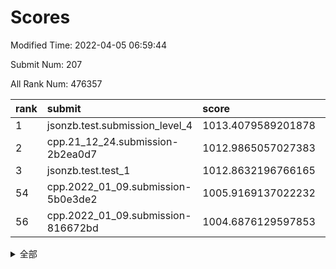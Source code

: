 # Scores

Modified Time: 2022-04-05 06:59:44

Submit Num: 207

All Rank Num: 476357

| rank |               submit               |       score        |       sigma        | pk_num |
| :--- | :--------------------------------- | :----------------- | :----------------- | :----- |
| 1    | jsonzb.test.submission_level_4     | 1013.4079589201878 | 0.8242740710163152 | 9208   |
| 2    | cpp.21_12_24.submission-2b2ea0d7   | 1012.9865057027383 | 0.7776694374066747 | 9204   |
| 3    | jsonzb.test.test_1                 | 1012.8632196766165 | 0.8023914398854549 | 9201   |
| 54   | cpp.2022_01_09.submission-5b0e3de2 | 1005.9169137022232 | 0.7345997083267721 | 9203   |
| 56   | cpp.2022_01_09.submission-816672bd | 1004.6876129597853 | 0.740551697646593  | 9209   |


<details>
<summary>全部</summary>

| rank |                 submit                 |       score        |       sigma        | pk_num |
| :--- | :------------------------------------- | :----------------- | :----------------- | :----- |
| 1    | jsonzb.test.submission_level_4         | 1013.4079589201878 | 0.8242740710163152 | 9208   |
| 2    | cpp.21_12_24.submission-2b2ea0d7       | 1012.9865057027383 | 0.7776694374066747 | 9204   |
| 3    | jsonzb.test.test_1                     | 1012.8632196766165 | 0.8023914398854549 | 9201   |
| 4    | gobigger.level_3.submission_level_3_10 | 1012.3398550846896 | 0.777711243002726  | 9207   |
| 5    | gobigger.level_3.submission_level_3_8  | 1011.7668191860137 | 0.7970848341959728 | 9211   |
| 6    | gobigger.level_3.submission_level_3_4  | 1011.3859888610858 | 0.7497019722538525 | 9206   |
| 7    | gobigger.level_3.submission_level_3_1  | 1011.3692175422397 | 0.7407010478495332 | 9205   |
| 8    | gobigger.level_3.submission_level_3_18 | 1011.0761760441974 | 0.7424179852629703 | 9207   |
| 9    | gobigger.level_3.submission_level_3_37 | 1010.9950500247194 | 0.7761965873425979 | 9205   |
| 10   | gobigger.level_3.submission_level_3_15 | 1010.9058083417895 | 0.7866696485631308 | 9205   |
| 11   | gobigger.level_3.submission_level_3_11 | 1010.8877842792297 | 0.7513657499033773 | 9206   |
| 12   | gobigger.level_3.submission_level_3_21 | 1010.8688263203638 | 0.7498771619917095 | 9204   |
| 13   | gobigger.level_3.submission_level_3_12 | 1010.7764247037876 | 0.7867146298325904 | 9209   |
| 14   | gobigger.level_3.submission_level_3_26 | 1010.7190182062637 | 0.7697957569409254 | 9208   |
| 15   | gobigger.level_3.submission_level_3_47 | 1010.693873141385  | 0.7583255008415504 | 9201   |
| 16   | gobigger.level_3.submission_level_3_17 | 1010.6531334006663 | 0.769617187612455  | 9209   |
| 17   | gobigger.level_3.submission_level_3_45 | 1010.6032267081878 | 0.745825999261992  | 9200   |
| 18   | gobigger.level_3.submission_level_3_13 | 1010.5136088650198 | 0.7867295776022326 | 9209   |
| 19   | gobigger.level_3.submission_level_3_31 | 1010.5068830646401 | 0.7429717227321336 | 9208   |
| 20   | gobigger.level_3.submission_level_3_41 | 1010.4921045127089 | 0.7701755169492641 | 9206   |
| 21   | gobigger.level_3.submission_level_3_49 | 1010.4208435275204 | 0.7746508839329782 | 9202   |
| 22   | gobigger.level_3.submission_level_3_19 | 1010.2690440157517 | 0.7479845756981508 | 9209   |
| 23   | gobigger.level_3.submission_level_3_22 | 1010.2379637710485 | 0.7562808351052386 | 9208   |
| 24   | gobigger.level_3.submission_level_3_2  | 1010.1565279408741 | 0.7532472649323098 | 9202   |
| 25   | gobigger.level_3.submission_level_3_5  | 1010.1452079461019 | 0.7588867096892171 | 9194   |
| 26   | gobigger.level_3.submission_level_3_36 | 1010.1032162548621 | 0.7388275592043553 | 9204   |
| 27   | gobigger.level_3.submission_level_3_35 | 1010.0066116833274 | 0.7374694497337871 | 9205   |
| 28   | gobigger.level_3.submission_level_3_44 | 1009.935289481195  | 0.7629090828591204 | 9203   |
| 29   | gobigger.level_3.submission_level_3_32 | 1009.8967521997338 | 0.7731028926740493 | 9209   |
| 30   | gobigger.level_3.submission_level_3_7  | 1009.8675672586842 | 0.7352365118873666 | 9204   |
| 31   | gobigger.level_3.submission_level_3_27 | 1009.6747958600678 | 0.7499299060787292 | 9204   |
| 32   | gobigger.level_3.submission_level_3_20 | 1009.6392949298477 | 0.7477367511269934 | 9204   |
| 33   | gobigger.level_3.submission_level_3_0  | 1009.6334137980826 | 0.776333196492733  | 9205   |
| 34   | gobigger.level_3.submission_level_3_40 | 1009.5859449868842 | 0.7371121092853455 | 9203   |
| 35   | gobigger.level_3.submission_level_3_3  | 1009.5651194814143 | 0.7428562958158298 | 9208   |
| 36   | gobigger.level_3.submission_level_3_16 | 1009.5461590595698 | 0.7648113736512108 | 9207   |
| 37   | gobigger.level_3.submission_level_3_25 | 1009.537620009348  | 0.7430982283871866 | 9205   |
| 38   | gobigger.level_3.submission_level_3_9  | 1009.5361992568019 | 0.75594926375754   | 9202   |
| 39   | gobigger.level_3.submission_level_3_38 | 1009.4470426219323 | 0.7428388256505856 | 9204   |
| 40   | gobigger.level_3.submission_level_3_43 | 1009.4176331656699 | 0.790320868434924  | 9207   |
| 41   | gobigger.level_3.submission_level_3_23 | 1009.4026369914042 | 0.7484301332936322 | 9205   |
| 42   | gobigger.level_3.submission_level_3_29 | 1009.3811649310953 | 0.7582814270319324 | 9201   |
| 43   | gobigger.level_3.submission_level_3_46 | 1009.3746950932483 | 0.7420074500254228 | 9208   |
| 44   | gobigger.level_3.submission_level_3_48 | 1009.2226134957812 | 0.7545135348114844 | 9210   |
| 45   | gobigger.level_3.submission_level_3_42 | 1009.1626490313996 | 0.7392931885537142 | 9209   |
| 46   | gobigger.level_3.submission_level_3_34 | 1009.1153254969554 | 0.7387626208096452 | 9203   |
| 47   | gobigger.level_3.submission_level_3_39 | 1009.0895204826834 | 0.7539554096040401 | 9202   |
| 48   | gobigger.level_3.submission_level_3_33 | 1008.7378965553187 | 0.7229791548992978 | 9200   |
| 49   | gobigger.level_3.submission_level_3_6  | 1008.6114113998997 | 0.7668385528310288 | 9204   |
| 50   | gobigger.level_3.submission_level_3_14 | 1008.5214394565686 | 0.7597392368252041 | 9209   |
| 51   | gobigger.level_3.submission_level_3_24 | 1008.437024874033  | 0.7534797137408787 | 9203   |
| 52   | gobigger.level_3.submission_level_3_28 | 1008.3705341604268 | 0.7247520006613714 | 9204   |
| 53   | gobigger.level_3.submission_level_3_30 | 1008.2592475671753 | 0.7430090449056472 | 9203   |
| 54   | cpp.2022_01_09.submission-5b0e3de2     | 1005.9169137022232 | 0.7345997083267721 | 9203   |
| 55   | gobigger.level_1.submission_level_1_24 | 1004.9108773795226 | 0.7203671326944605 | 9207   |
| 56   | cpp.2022_01_09.submission-816672bd     | 1004.6876129597853 | 0.740551697646593  | 9209   |
| 57   | gobigger.level_1.submission_level_1_3  | 1004.367178450137  | 0.7301537306578099 | 9205   |
| 58   | gobigger.level_1.submission_level_1_23 | 1004.3598474180618 | 0.7183048965037101 | 9209   |
| 59   | gobigger.level_1.submission_level_1_31 | 1004.184932548789  | 0.7154801171090265 | 9206   |
| 60   | gobigger.level_1.submission_level_1_37 | 1004.1773691297954 | 0.703434345586963  | 9203   |
| 61   | gobigger.level_1.submission_level_1_29 | 1004.1246663718568 | 0.7175243640233543 | 9203   |
| 62   | gobigger.level_1.submission_level_1_36 | 1004.1107486529257 | 0.7298734009791343 | 9203   |
| 63   | gobigger.level_1.submission_level_1_34 | 1004.0964431821395 | 0.6998807218631279 | 9205   |
| 64   | gobigger.level_1.submission_level_1_16 | 1004.0522974102785 | 0.7116860034744514 | 9203   |
| 65   | gobigger.level_1.submission_level_1_32 | 1004.031228974086  | 0.7210984339965256 | 9204   |
| 66   | gobigger.level_1.submission_level_1_12 | 1003.6846747584091 | 0.7189092726131262 | 9208   |
| 67   | gobigger.level_1.submission_level_1_13 | 1003.6816798170518 | 0.7083006246879955 | 9200   |
| 68   | gobigger.level_1.submission_level_1_17 | 1003.6670436315627 | 0.7207467188043808 | 9203   |
| 69   | gobigger.level_1.submission_level_1_47 | 1003.62924614289   | 0.7257081665291256 | 9206   |
| 70   | gobigger.level_1.submission_level_1_5  | 1003.602439550219  | 0.7223006057222463 | 9206   |
| 71   | gobigger.level_1.submission_level_1_28 | 1003.5466148402801 | 0.7089163469030155 | 9209   |
| 72   | gobigger.level_1.submission_level_1_40 | 1003.5391017349552 | 0.7171364946705928 | 9204   |
| 73   | gobigger.level_1.submission_level_1_19 | 1003.4667939424498 | 0.715440452840604  | 9208   |
| 74   | gobigger.level_1.submission_level_1_41 | 1003.3346982834514 | 0.7079796939679263 | 9203   |
| 75   | gobigger.level_1.submission_level_1_4  | 1003.3066591035365 | 0.7090685508318686 | 9202   |
| 76   | gobigger.level_1.submission_level_1_30 | 1003.3038962419855 | 0.7240432667028398 | 9210   |
| 77   | gobigger.level_1.submission_level_1_2  | 1003.3011268732643 | 0.7163101091525194 | 9204   |
| 78   | gobigger.level_1.submission_level_1_45 | 1003.2740738624924 | 0.7144190706812243 | 9201   |
| 79   | gobigger.level_1.submission_level_1_9  | 1003.1772945130147 | 0.7085207337880841 | 9202   |
| 80   | gobigger.level_1.submission_level_1_7  | 1003.1678748539225 | 0.7139476310528405 | 9211   |
| 81   | gobigger.level_1.submission_level_1_21 | 1003.1269234103254 | 0.72275289026008   | 9206   |
| 82   | gobigger.level_1.submission_level_1_11 | 1003.0884600463819 | 0.7144033561948225 | 9206   |
| 83   | gobigger.level_1.submission_level_1_39 | 1002.9652027829642 | 0.7173222433243625 | 9204   |
| 84   | gobigger.level_1.submission_level_1_22 | 1002.9640667577929 | 0.7082138808844722 | 9207   |
| 85   | gobigger.level_1.submission_level_1_33 | 1002.8305832648026 | 0.7118109083781846 | 9202   |
| 86   | gobigger.level_1.submission_level_1_10 | 1002.8202781453015 | 0.7170026934535401 | 9200   |
| 87   | gobigger.level_1.submission_level_1_26 | 1002.8032237353782 | 0.7138128801158486 | 9207   |
| 88   | gobigger.level_1.submission_level_1_38 | 1002.7733359784648 | 0.7022236363426901 | 9206   |
| 89   | gobigger.level_1.submission_level_1_42 | 1002.6161263820202 | 0.716874987246784  | 9210   |
| 90   | gobigger.level_1.submission_level_1_15 | 1002.5972182860799 | 0.7279778185380265 | 9199   |
| 91   | gobigger.level_1.submission_level_1_46 | 1002.585769267609  | 0.7086179127054715 | 9202   |
| 92   | gobigger.level_1.submission_level_1_1  | 1002.5622741558332 | 0.7258094959041506 | 9210   |
| 93   | gobigger.level_1.submission_level_1_14 | 1002.4960280881937 | 0.7092501062394937 | 9203   |
| 94   | gobigger.level_1.submission_level_1_48 | 1002.4806078488315 | 0.7166858531428097 | 9208   |
| 95   | gobigger.level_1.submission_level_1_44 | 1002.4671572752401 | 0.7208312012532122 | 9204   |
| 96   | gobigger.level_1.submission_level_1_0  | 1002.4230593934732 | 0.7155804978379039 | 9206   |
| 97   | gobigger.level_1.submission_level_1_6  | 1002.3809615527489 | 0.7178148177638795 | 9197   |
| 98   | gobigger.level_1.submission_level_1_25 | 1002.2932327327012 | 0.7122719203225597 | 9206   |
| 99   | gobigger.level_1.submission_level_1_20 | 1002.2231025768467 | 0.7181868491437229 | 9208   |
| 100  | gobigger.level_1.submission_level_1_43 | 1002.1724072845324 | 0.7109334596403605 | 9201   |
| 101  | gobigger.level_1.submission_level_1_8  | 1002.1671422839402 | 0.7101772527066681 | 9203   |
| 102  | gobigger.level_1.submission_level_1_18 | 1002.1174666284836 | 0.7293630824769332 | 9205   |
| 103  | gobigger.level_1.submission_level_1_35 | 1001.994898855956  | 0.7082832017065774 | 9207   |
| 104  | gobigger.level_1.submission_level_1_27 | 1001.7157547072189 | 0.7016391506701849 | 9201   |
| 105  | gobigger.level_1.submission_level_1_49 | 1001.6222222063843 | 0.7076215415724983 | 9205   |
| 106  | gobigger.random.submission_random_37   | 997.7496652751639  | 0.7086346681931477 | 9207   |
| 107  | gobigger.random.submission_random_27   | 997.5668078707373  | 0.7080962978462836 | 9209   |
| 108  | gobigger.random.submission_random_39   | 997.5572329219398  | 0.7039300472620419 | 9207   |
| 109  | gobigger.random.submission_random_25   | 997.2829809788051  | 0.705335275903791  | 9202   |
| 110  | gobigger.random.submission_random_35   | 996.9730749975204  | 0.702361400095807  | 9208   |
| 111  | gobigger.random.submission_random_3    | 996.9721280662562  | 0.7157963365285837 | 9210   |
| 112  | gobigger.random.submission_random_10   | 996.9550161293749  | 0.7189249108710647 | 9210   |
| 113  | gobigger.random.submission_random_38   | 996.942499897331   | 0.7004227935396186 | 9206   |
| 114  | gobigger.random.submission_random_44   | 996.7912561388304  | 0.7052037192905577 | 9208   |
| 115  | gobigger.random.submission_random_34   | 996.7428595264662  | 0.7166778080716515 | 9202   |
| 116  | gobigger.random.submission_random_31   | 996.6862918848719  | 0.7138839672844869 | 9207   |
| 117  | gobigger.random.submission_random_28   | 996.6680234498383  | 0.7081381812058863 | 9204   |
| 118  | gobigger.random.submission_random_12   | 996.6219384369392  | 0.7104638131160019 | 9207   |
| 119  | gobigger.random.submission_random_43   | 996.5971710800709  | 0.7033694609973024 | 9202   |
| 120  | gobigger.random.submission_random_41   | 996.591311216389   | 0.7101228050674022 | 9207   |
| 121  | gobigger.random.submission_random_21   | 996.5760407581043  | 0.7015980488300703 | 9211   |
| 122  | gobigger.random.submission_random_22   | 996.5575623289964  | 0.7143254405417923 | 9207   |
| 123  | gobigger.random.submission_random_16   | 996.544611179538   | 0.7255159653567385 | 9200   |
| 124  | gobigger.random.submission_random_49   | 996.5202270262315  | 0.7125409771645207 | 9201   |
| 125  | gobigger.random.submission_random_9    | 996.5115012605663  | 0.7014371912250442 | 9210   |
| 126  | gobigger.random.submission_random_42   | 996.4870303080845  | 0.7155218010876269 | 9208   |
| 127  | gobigger.random.submission_random_13   | 996.4536138828453  | 0.7113836858229925 | 9204   |
| 128  | gobigger.random.submission_random_20   | 996.4479062234383  | 0.6999677655964437 | 9206   |
| 129  | gobigger.random.submission_random_5    | 996.4016329958109  | 0.711344317072934  | 9203   |
| 130  | gobigger.random.submission_random_18   | 996.311187130616   | 0.717402149640077  | 9208   |
| 131  | gobigger.random.submission_random_11   | 996.1853702300951  | 0.7104608131726439 | 9209   |
| 132  | gobigger.random.submission_random_30   | 996.065475175615   | 0.7058234196668952 | 9206   |
| 133  | gobigger.random.submission_random_1    | 996.0473656315664  | 0.713265656540112  | 9200   |
| 134  | gobigger.random.submission_random_23   | 995.9621477078244  | 0.7045962953841063 | 9205   |
| 135  | gobigger.random.submission_random_33   | 995.8944803139225  | 0.7181823148165409 | 9202   |
| 136  | gobigger.random.submission_random_7    | 995.8931889788595  | 0.726691517659224  | 9205   |
| 137  | gobigger.random.submission_random_4    | 995.8926338908425  | 0.6966097495313068 | 9207   |
| 138  | gobigger.random.submission_random_32   | 995.8824910306881  | 0.7135435653690171 | 9200   |
| 139  | gobigger.random.submission_random_46   | 995.8759684392134  | 0.7167877165308559 | 9204   |
| 140  | gobigger.random.submission_random_19   | 995.8148303573842  | 0.7049830230942935 | 9205   |
| 141  | gobigger.random.submission_random_15   | 995.6057993771618  | 0.7046475376464129 | 9208   |
| 142  | gobigger.random.submission_random_8    | 995.5887444559002  | 0.7174489540867356 | 9209   |
| 143  | gobigger.random.submission_random_26   | 995.56662346358    | 0.710592047151059  | 9206   |
| 144  | gobigger.random.submission_random_0    | 995.541864996171   | 0.7053793713443901 | 9207   |
| 145  | gobigger.random.submission_random_29   | 995.4519701251929  | 0.7115579294269433 | 9205   |
| 146  | gobigger.random.submission_random_14   | 995.4470918483001  | 0.7037038450476164 | 9199   |
| 147  | gobigger.random.submission_random_40   | 995.3339789098563  | 0.7156604830866039 | 9206   |
| 148  | gobigger.random.submission_random_47   | 995.3039317497145  | 0.7097441722230035 | 9203   |
| 149  | gobigger.random.submission_random_6    | 995.262199268113   | 0.7075556193409216 | 9199   |
| 150  | gobigger.random.submission_random_36   | 995.1786488829769  | 0.7166988394700244 | 9204   |
| 151  | gobigger.random.submission_random_17   | 994.9775334362852  | 0.72150311300305   | 9207   |
| 152  | gobigger.random.submission_random_48   | 994.9709988079238  | 0.7025046405385232 | 9201   |
| 153  | gobigger.random.submission_random_45   | 994.7882674945935  | 0.7074179412276242 | 9207   |
| 154  | gobigger.random.submission_random_24   | 994.7760499910098  | 0.7110335027491577 | 9206   |
| 155  | gobigger.random.submission_random_2    | 994.4893099023274  | 0.7250099996052791 | 9205   |
| 156  | gobigger.level_2.submission_level_2_6  | 994.1818748610312  | 0.7267447208531984 | 9206   |
| 157  | gobigger.level_2.submission_level_2_12 | 994.1449299656579  | 0.7312758477928709 | 9206   |
| 158  | gobigger.level_2.submission_level_2_46 | 994.0287307120943  | 0.7305231115061587 | 9203   |
| 159  | gobigger.level_2.submission_level_2_0  | 993.8841360977372  | 0.7379189545910119 | 9210   |
| 160  | gobigger.level_2.submission_level_2_20 | 993.7363655549591  | 0.7270477807327143 | 9201   |
| 161  | gobigger.level_2.submission_level_2_43 | 993.6749974800076  | 0.7297716492132643 | 9204   |
| 162  | gobigger.level_2.submission_level_2_34 | 993.4273291642578  | 0.7353055367446031 | 9206   |
| 163  | gobigger.level_2.submission_level_2_39 | 993.2820221128163  | 0.7577911352410392 | 9207   |
| 164  | gobigger.level_2.submission_level_2_22 | 993.1288605900676  | 0.7142418086877264 | 9207   |
| 165  | gobigger.level_2.submission_level_2_29 | 993.0824131150221  | 0.7342430739083265 | 9205   |
| 166  | gobigger.level_2.submission_level_2_13 | 993.0200790926     | 0.7395328334022272 | 9207   |
| 167  | gobigger.level_2.submission_level_2_28 | 992.7435296759045  | 0.7295226704728244 | 9200   |
| 168  | gobigger.level_2.submission_level_2_27 | 992.6402654185124  | 0.7244500754539798 | 9208   |
| 169  | gobigger.level_2.submission_level_2_40 | 992.56189592988    | 0.750663405999526  | 9209   |
| 170  | gobigger.level_2.submission_level_2_3  | 992.5057501274828  | 0.7645755434976563 | 9203   |
| 171  | gobigger.level_2.submission_level_2_17 | 992.3524518984856  | 0.7470704776047989 | 9202   |
| 172  | gobigger.level_2.submission_level_2_44 | 992.3170426980748  | 0.7415688763997617 | 9200   |
| 173  | gobigger.level_2.submission_level_2_37 | 992.3048822167898  | 0.7428426140731909 | 9203   |
| 174  | gobigger.level_2.submission_level_2_15 | 992.2981643611967  | 0.738229879372004  | 9207   |
| 175  | gobigger.level_2.submission_level_2_33 | 992.206080060145   | 0.7517118890066256 | 9203   |
| 176  | gobigger.level_2.submission_level_2_49 | 992.1968137336157  | 0.7447228741167493 | 9199   |
| 177  | gobigger.level_2.submission_level_2_9  | 992.1962092693135  | 0.765045765258828  | 9205   |
| 178  | gobigger.level_2.submission_level_2_26 | 992.116162404979   | 0.7382885185925921 | 9203   |
| 179  | gobigger.level_2.submission_level_2_35 | 992.0797117646268  | 0.7424003959908821 | 9206   |
| 180  | gobigger.level_2.submission_level_2_2  | 992.0643638676243  | 0.738596807122952  | 9210   |
| 181  | gobigger.level_2.submission_level_2_48 | 992.0591815753215  | 0.7382151055047155 | 9203   |
| 182  | gobigger.level_2.submission_level_2_24 | 992.054811317946   | 0.7472627684742107 | 9200   |
| 183  | gobigger.level_2.submission_level_2_23 | 991.9913360234514  | 0.7516690843677845 | 9204   |
| 184  | gobigger.level_2.submission_level_2_42 | 991.9153129822895  | 0.7362071511308161 | 9202   |
| 185  | gobigger.level_2.submission_level_2_31 | 991.8604432522237  | 0.7354712435634339 | 9202   |
| 186  | gobigger.level_2.submission_level_2_30 | 991.8435666162551  | 0.7484249328143302 | 9203   |
| 187  | gobigger.level_2.submission_level_2_8  | 991.841286158755   | 0.7574242542784788 | 9204   |
| 188  | gobigger.level_2.submission_level_2_10 | 991.7387196052654  | 0.7596535384427454 | 9205   |
| 189  | gobigger.level_2.submission_level_2_38 | 991.6891877673752  | 0.7420795340766806 | 9201   |
| 190  | gobigger.level_2.submission_level_2_18 | 991.6839142225634  | 0.7441071922252637 | 9211   |
| 191  | gobigger.level_2.submission_level_2_11 | 991.6632321874941  | 0.7558547083809433 | 9207   |
| 192  | gobigger.level_2.submission_level_2_41 | 991.5894319209963  | 0.7462816068350073 | 9205   |
| 193  | gobigger.level_2.submission_level_2_7  | 991.5669510876025  | 0.7334285523499491 | 9201   |
| 194  | gobigger.level_2.submission_level_2_21 | 991.5229757702747  | 0.7247239937240832 | 9209   |
| 195  | gobigger.level_2.submission_level_2_5  | 991.3508900966605  | 0.7794105321314594 | 9205   |
| 196  | gobigger.level_2.submission_level_2_45 | 991.34533111899    | 0.7381745361098478 | 9209   |
| 197  | gobigger.level_2.submission_level_2_4  | 991.2552808097139  | 0.759291613232588  | 9202   |
| 198  | gobigger.level_2.submission_level_2_16 | 991.2322056737179  | 0.753470232301714  | 9204   |
| 199  | gobigger.level_2.submission_level_2_47 | 991.1933044336614  | 0.7583952200553065 | 9202   |
| 200  | gobigger.level_2.submission_level_2_19 | 991.1276878428692  | 0.755164491105483  | 9205   |
| 201  | gobigger.level_2.submission_level_2_32 | 991.122472538928   | 0.7452963409393429 | 9209   |
| 202  | gobigger.level_2.submission_level_2_14 | 991.0493900719921  | 0.7442718550532692 | 9208   |
| 203  | gobigger.level_2.submission_level_2_1  | 991.0281584697171  | 0.7629481125285967 | 9206   |
| 204  | gobigger.level_2.submission_level_2_25 | 990.5958084363051  | 0.7646858989394306 | 9210   |
| 205  | gobigger.level_2.submission_level_2_36 | 990.5544913814581  | 0.7636654093986804 | 9198   |
| 206  | gobigger.none.submission_none_1        | 977.0702166247361  | 1.3688430694981848 | 9206   |
| 207  | gobigger.none.submission_none_0        | 976.0159404518837  | 1.476193605610434  | 9202   |

</details>